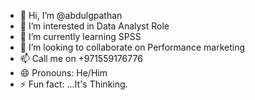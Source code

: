 - 👋 Hi, I’m @abdulgpathan
- 👀 I’m interested in Data Analyst Role
- 🌱 I’m currently learning SPSS
- 💞️ I’m looking to collaborate on Performance marketing
- 📫 Call me on +971559176776
- 😄 Pronouns: He/Him
- ⚡ Fun fact: ...It's Thinking.

<!---
abdulgpathan/abdulgpathan is a ✨ special ✨ repository because its `README.md` (this file) appears on your GitHub profile.
You can click the Preview link to take a look at your changes.
--->
